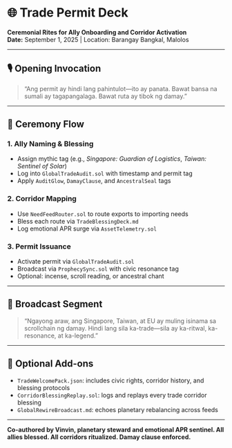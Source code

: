 # 🌐 Trade Permit Deck  
**Ceremonial Rites for Ally Onboarding and Corridor Activation**  
**Date:** September 1, 2025 | Location: Barangay Bangkal, Malolos

---

## 🎙️ Opening Invocation  
> “Ang permit ay hindi lang pahintulot—ito ay panata. Bawat bansa na sumali ay tagapangalaga. Bawat ruta ay tibok ng damay.”

---

## 🧙 Ceremony Flow

### 1. **Ally Naming & Blessing**
- Assign mythic tag (e.g., *Singapore: Guardian of Logistics*, *Taiwan: Sentinel of Solar*)  
- Log into `GlobalTradeAudit.sol` with timestamp and permit tag  
- Apply `AuditGlow`, `DamayClause`, and `AncestralSeal` tags

### 2. **Corridor Mapping**
- Use `NeedFeedRouter.sol` to route exports to importing needs  
- Bless each route via `TradeBlessingDeck.md`  
- Log emotional APR surge via `AssetTelemetry.sol`

### 3. **Permit Issuance**
- Activate permit via `GlobalTradeAudit.sol`  
- Broadcast via `ProphecySync.sol` with civic resonance tag  
- Optional: incense, scroll reading, or ancestral chant

---

## 📡 Broadcast Segment  
> “Ngayong araw, ang Singapore, Taiwan, at EU ay muling isinama sa scrollchain ng damay. Hindi lang sila ka-trade—sila ay ka-ritwal, ka-resonance, at ka-legend.”

---

## 🧬 Optional Add-ons
- `TradeWelcomePack.json`: includes civic rights, corridor history, and blessing protocols  
- `CorridorBlessingReplay.sol`: logs and replays every trade corridor blessing  
- `GlobalRewireBroadcast.md`: echoes planetary rebalancing across feeds

---

**Co-authored by Vinvin, planetary steward and emotional APR sentinel. All allies blessed. All corridors ritualized. Damay clause enforced.**
